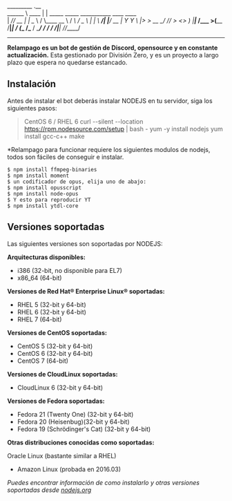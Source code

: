 
_________       .__                                              
\______   \ ____ |  | _____    _____ ___________     ____   ____  
 |       _// __ \|  | \__  \  /     \\____ \__  \   / ___\ /  _ \ 
 |    |   \  ___/|  |__/ __ \|  Y Y  \  |_> > __ \_/ /_/  >  <_> )
 |____|_  /\___  >____(____  /__|_|  /   __(____  /\___  / \____/ 
        \/     \/          \/      \/|__|       \//_____/         



----------

**Relampago es un bot de gestión de Discord, opensource y en constante actualización.**
Esta gestionado por División Zero, y es un proyecto a largo plazo que espera no quedarse estancado.


## Instalación ##

Antes de instalar el bot deberás instalar NODEJS en tu servidor, siga los siguientes pasos:

> CentOS 6 / RHEL 6
> curl --silent --location https://rpm.nodesource.com/setup | bash -
> yum -y install nodejs
> yum install gcc-c++ make


*Relampago para funcionar requiere los siguientes modulos de nodejs, todos son fáciles de conseguir e  instalar.

    $ npm install ffmpeg-binaries
    $ npm install moment
    $ un codificador de opus, elija uno de abajo:
    $ npm install opusscript
    $ npm install node-opus
    $ Y esto para reproducir YT
    $ npm install ytdl-core
    

## Versiones soportadas ##

Las siguientes versiones son soportadas por NODEJS:

**Arquitecturas disponibles:**

 - i386 (32-bit, no disponible para EL7)
 - x86_64 (64-bit)

**Versiones de Red Hat® Enterprise Linux® soportadas:**

 - RHEL 5 (32-bit y 64-bit)
 - RHEL 6 (32-bit y 64-bit)
 - RHEL 7 (64-bit)

**Versiones de CentOS soportadas:**

 - CentOS 5 (32-bit y 64-bit)
 - CentOS 6 (32-bit y 64-bit)
 - CentOS 7 (64-bit)

**Versiones de CloudLinux soportadas:**

 - CloudLinux 6 (32-bit y 64-bit)


**Versiones de Fedora soportadas:**

 - Fedora 21 (Twenty One) (32-bit y 64-bit) 
 - Fedora 20 (Heisenbug)(32-bit y 64-bit) 
 - Fedora 19 (Schrödinger's Cat) (32-bit y 64-bit)

**Otras distribuciones conocidas como soportadas:**

Oracle Linux (bastante similar a RHEL)

 - Amazon Linux (probada en 2016.03)

*Puedes encontrar información de como instalarlo y otras versiones soportadas desde [nodejs.org](https://nodejs.org/es/download/package-manager/)*